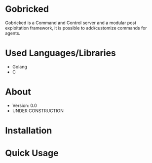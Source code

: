 # Gobricked
Gobricked is a Command and Control server and a modular post exploitation framework, it is possible to add/customize commands for agents.
# Used Languages/Libraries
- Golang
- C
# About
- Version: 0.0
- UNDER CONSTRUCTION
# Installation
# Quick Usage
